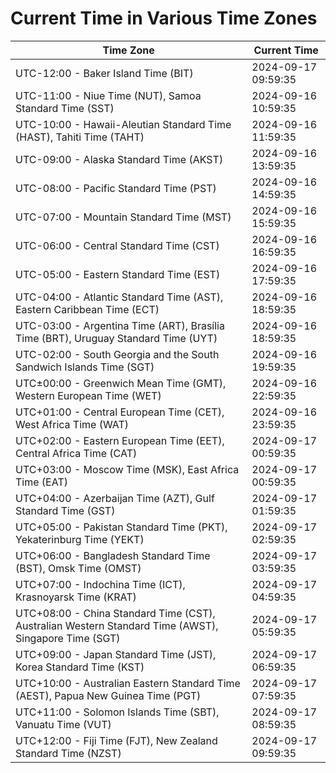 # Current Time in Various Time Zones

| Time Zone | Current Time |
|-----------|--------------|
| UTC-12:00 - Baker Island Time (BIT) | 2024-09-17 09:59:35 |
| UTC-11:00 - Niue Time (NUT), Samoa Standard Time (SST) | 2024-09-16 10:59:35 |
| UTC-10:00 - Hawaii-Aleutian Standard Time (HAST), Tahiti Time (TAHT) | 2024-09-16 11:59:35 |
| UTC-09:00 - Alaska Standard Time (AKST) | 2024-09-16 13:59:35 |
| UTC-08:00 - Pacific Standard Time (PST) | 2024-09-16 14:59:35 |
| UTC-07:00 - Mountain Standard Time (MST) | 2024-09-16 15:59:35 |
| UTC-06:00 - Central Standard Time (CST) | 2024-09-16 16:59:35 |
| UTC-05:00 - Eastern Standard Time (EST) | 2024-09-16 17:59:35 |
| UTC-04:00 - Atlantic Standard Time (AST), Eastern Caribbean Time (ECT) | 2024-09-16 18:59:35 |
| UTC-03:00 - Argentina Time (ART), Brasília Time (BRT), Uruguay Standard Time (UYT) | 2024-09-16 18:59:35 |
| UTC-02:00 - South Georgia and the South Sandwich Islands Time (SGT) | 2024-09-16 19:59:35 |
| UTC±00:00 - Greenwich Mean Time (GMT), Western European Time (WET) | 2024-09-16 22:59:35 |
| UTC+01:00 - Central European Time (CET), West Africa Time (WAT) | 2024-09-16 23:59:35 |
| UTC+02:00 - Eastern European Time (EET), Central Africa Time (CAT) | 2024-09-17 00:59:35 |
| UTC+03:00 - Moscow Time (MSK), East Africa Time (EAT) | 2024-09-17 00:59:35 |
| UTC+04:00 - Azerbaijan Time (AZT), Gulf Standard Time (GST) | 2024-09-17 01:59:35 |
| UTC+05:00 - Pakistan Standard Time (PKT), Yekaterinburg Time (YEKT) | 2024-09-17 02:59:35 |
| UTC+06:00 - Bangladesh Standard Time (BST), Omsk Time (OMST) | 2024-09-17 03:59:35 |
| UTC+07:00 - Indochina Time (ICT), Krasnoyarsk Time (KRAT) | 2024-09-17 04:59:35 |
| UTC+08:00 - China Standard Time (CST), Australian Western Standard Time (AWST), Singapore Time (SGT) | 2024-09-17 05:59:35 |
| UTC+09:00 - Japan Standard Time (JST), Korea Standard Time (KST) | 2024-09-17 06:59:35 |
| UTC+10:00 - Australian Eastern Standard Time (AEST), Papua New Guinea Time (PGT) | 2024-09-17 07:59:35 |
| UTC+11:00 - Solomon Islands Time (SBT), Vanuatu Time (VUT) | 2024-09-17 08:59:35 |
| UTC+12:00 - Fiji Time (FJT), New Zealand Standard Time (NZST) | 2024-09-17 09:59:35 |
